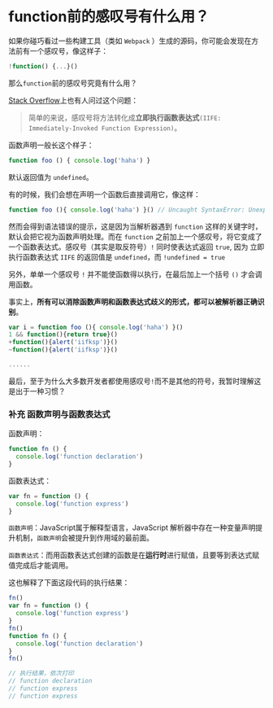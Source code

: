 # function前的感叹号有什么用？

如果你碰巧看过一些构建工具（类如 `Webpack` ）生成的源码，你可能会发现在方法前有一个感叹号，像这样子：
```js
!function() {...}()
```
那么`function`前的感叹号究竟有什么用？

[Stack Overflow](https://stackoverflow.com/questions/3755606/what-does-the-exclamation-mark-do-before-the-function)上也有人问过这个问题：

> 简单的来说，感叹号将方法转化成**立即执行函数表达式**`(IIFE: Immediately-Invoked Function Expression)`。

函数声明一般长这个样子：
```js
function foo () { console.log('haha') }
```
默认返回值为 `undefined`。

有的时候，我们会想在声明一个函数后直接调用它，像这样：
```js
function foo (){ console.log('haha') }() // Uncaught SyntaxError: Unexpected token )
```
然而会得到语法错误的提示，这是因为当解析器遇到 `function` 这样的关键字时，默认会把它视为函数声明处理。而在 `function` 之前加上一个感叹号，将它变成了一个函数表达式。感叹号（其实是取反符号）`!` 同时使表达式返回 `true`, 因为 立即执行函数表达式 `IIFE` 的返回值是 `undefined`，而 `!undefined = true`

另外，单单一个感叹号 `!` 并不能使函数得以执行，在最后加上一个括号 `()` 才会调用函数。

事实上，**所有可以消除函数声明和函数表达式歧义的形式，都可以被解析器正确识别**。
```js
var i = function foo (){ console.log('haha') }()
1 && function(){return true}()
+function(){alert('iifksp')}()
~function(){alert('iifksp')}()

......
```

最后，至于为什么大多数开发者都使用感叹号`!`而不是其他的符号，我暂时理解这是出于一种习惯？

### 补充 函数声明与函数表达式

函数声明：
```js
function fn () {
  console.log('function declaration')
}
```
函数表达式：
```js
var fn = function () {
  console.log('function express')
}
```

`函数声明`：JavaScript属于解释型语言，JavaScript 解析器中存在一种变量声明提升机制，`函数声明`会被提升到作用域的最前面。

`函数表达式`：而用函数表达式创建的函数是在**运行时**进行赋值，且要等到表达式赋值完成后才能调用。

这也解释了下面这段代码的执行结果：
```js
fn()
var fn = function () {
  console.log('function express')
}
fn()
function fn () {
  console.log('function declaration')
}
fn()

// 执行结果，依次打印
// function declaration
// function express
// function express
```